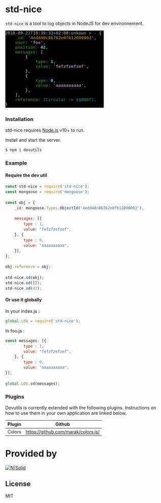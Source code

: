 # std-nice

`std-nice` is a tool to log objects in NodeJS for dev environnement.

![](https://raw.githubusercontent.com/COTEP-DEV/std-nice/master/assets/example.png)

### Installation

std-nice requires [Node.js](https://nodejs.org/) v10+ to run.

Install and start the server.

```sh
$ npm i devutils
```
### Example

#### Require the dev util
```js
const std-nice = require('std-nice');
const mongoose = require('mongoose');

const obj = {
	_id: mongoose.Types.ObjectId('4edd40c86762e0fb12000003'),

	messages: [{
		type : 1,
		value: "fefzfzefzef",
	}, {
		type : 0,
		value: "aaaaaaaaaa",
	}],
};

obj.reference = obj;

std-nice.sd(obj);
std-nice.sd([]);
std-nice.sd(42);
```

#### Or use it globally

In your index.js :
```js
global.LOG = require('std-nice');
```
In foo.js :
```js
const messages: [{
	    type : 1,
	    value: "fefzfzefzef",
    }, {
	    type : 0,
	    value: "aaaaaaaaaa",
}];

global.LOG.sd(messages);
```

### Plugins

Devutils is currently extended with the following plugins. Instructions on how to use them in your own application are linked below.

| Plugin | Github |
| ------ | ------ |
| Colors | https://github.com/marak/colors.js/ |

# Provided by

[![N|Solid](http://www.cotep.fr/wp-content/uploads/2016/09/logo_home-1.jpg)](https://cotep.fr)

License
----

MIT

